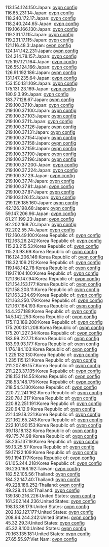 113.154.124.150:Japan: [ovpn config](vpn/113_154_124_150.ovpn)  
116.65.231.14:Japan: [ovpn config](vpn/116_65_231_14.ovpn)  
118.240.172.17:Japan: [ovpn config](vpn/118_240_172_17.ovpn)  
118.240.244.65:Japan: [ovpn config](vpn/118_240_244_65.ovpn)  
119.106.166.130:Japan: [ovpn config](vpn/119_106_166_130.ovpn)  
119.231.17.115:Japan: [ovpn config](vpn/119_231_17_115.ovpn)  
119.231.17.115:Japan: [ovpn config](vpn/119_231_17_115.ovpn)  
121.116.48.3:Japan: [ovpn config](vpn/121_116_48_3.ovpn)  
124.141.142.231:Japan: [ovpn config](vpn/124_141_142_231.ovpn)  
124.214.78.157:Japan: [ovpn config](vpn/124_214_78_157.ovpn)  
125.197.121.164:Japan: [ovpn config](vpn/125_197_121_164.ovpn)  
126.55.124.166:Japan: [ovpn config](vpn/126_55_124_166.ovpn)  
126.91.192.186:Japan: [ovpn config](vpn/126_91_192_186.ovpn)  
131.147.235.64:Japan: [ovpn config](vpn/131_147_235_64.ovpn)  
153.150.131.109:Japan: [ovpn config](vpn/153_150_131_109.ovpn)  
175.131.23.169:Japan: [ovpn config](vpn/175_131_23_169.ovpn)  
180.9.3.99:Japan: [ovpn config](vpn/180_9_3_99.ovpn)  
183.77.128.67:Japan: [ovpn config](vpn/183_77_128_67.ovpn)  
219.100.37.10:Japan: [ovpn config](vpn/219_100_37_10.ovpn)  
219.100.37.100:Japan: [ovpn config](vpn/219_100_37_100.ovpn)  
219.100.37.103:Japan: [ovpn config](vpn/219_100_37_103.ovpn)  
219.100.37.11:Japan: [ovpn config](vpn/219_100_37_11.ovpn)  
219.100.37.126:Japan: [ovpn config](vpn/219_100_37_126.ovpn)  
219.100.37.131:Japan: [ovpn config](vpn/219_100_37_131.ovpn)  
219.100.37.154:Japan: [ovpn config](vpn/219_100_37_154.ovpn)  
219.100.37.158:Japan: [ovpn config](vpn/219_100_37_158.ovpn)  
219.100.37.159:Japan: [ovpn config](vpn/219_100_37_159.ovpn)  
219.100.37.190:Japan: [ovpn config](vpn/219_100_37_190.ovpn)  
219.100.37.196:Japan: [ovpn config](vpn/219_100_37_196.ovpn)  
219.100.37.200:Japan: [ovpn config](vpn/219_100_37_200.ovpn)  
219.100.37.224:Japan: [ovpn config](vpn/219_100_37_224.ovpn)  
219.100.37.29:Japan: [ovpn config](vpn/219_100_37_29.ovpn)  
219.100.37.74:Japan: [ovpn config](vpn/219_100_37_74.ovpn)  
219.100.37.81:Japan: [ovpn config](vpn/219_100_37_81.ovpn)  
219.100.37.87:Japan: [ovpn config](vpn/219_100_37_87.ovpn)  
219.103.126.15:Japan: [ovpn config](vpn/219_103_126_15.ovpn)  
219.126.185.160:Japan: [ovpn config](vpn/219_126_185_160.ovpn)  
42.126.198.68:Japan: [ovpn config](vpn/42_126_198_68.ovpn)  
59.147.206.96:Japan: [ovpn config](vpn/59_147_206_96.ovpn)  
61.211.199.23:Japan: [ovpn config](vpn/61_211_199_23.ovpn)  
92.202.168.70:Japan: [ovpn config](vpn/92_202_168_70.ovpn)  
92.202.55.74:Japan: [ovpn config](vpn/92_202_55_74.ovpn)  
112.160.49.100:Korea Republic of: [ovpn config](vpn/112_160_49_100.ovpn)  
112.163.26.242:Korea Republic of: [ovpn config](vpn/112_163_26_242.ovpn)  
115.23.215.53:Korea Republic of: [ovpn config](vpn/115_23_215_53.ovpn)  
115.23.93.69:Korea Republic of: [ovpn config](vpn/115_23_93_69.ovpn)  
116.124.206.146:Korea Republic of: [ovpn config](vpn/116_124_206_146.ovpn)  
118.32.109.212:Korea Republic of: [ovpn config](vpn/118_32_109_212.ovpn)  
119.148.142.78:Korea Republic of: [ovpn config](vpn/119_148_142_78.ovpn)  
119.17.104.100:Korea Republic of: [ovpn config](vpn/119_17_104_100.ovpn)  
121.136.147.94:Korea Republic of: [ovpn config](vpn/121_136_147_94.ovpn)  
121.154.153.177:Korea Republic of: [ovpn config](vpn/121_154_153_177.ovpn)  
121.158.203.11:Korea Republic of: [ovpn config](vpn/121_158_203_11.ovpn)  
121.163.234.69:Korea Republic of: [ovpn config](vpn/121_163_234_69.ovpn)  
121.163.250.179:Korea Republic of: [ovpn config](vpn/121_163_250_179.ovpn)  
121.167.164.193:Korea Republic of: [ovpn config](vpn/121_167_164_193.ovpn)  
14.4.237.188:Korea Republic of: [ovpn config](vpn/14_4_237_188.ovpn)  
14.5.142.253:Korea Republic of: [ovpn config](vpn/14_5_142_253.ovpn)  
175.113.189.208:Korea Republic of: [ovpn config](vpn/175_113_189_208.ovpn)  
175.200.131.208:Korea Republic of: [ovpn config](vpn/175_200_131_208.ovpn)  
175.201.227.34:Korea Republic of: [ovpn config](vpn/175_201_227_34.ovpn)  
183.99.227.71:Korea Republic of: [ovpn config](vpn/183_99_227_71.ovpn)  
183.99.93.177:Korea Republic of: [ovpn config](vpn/183_99_93_177.ovpn)  
1.176.184.103:Korea Republic of: [ovpn config](vpn/1_176_184_103.ovpn)  
1.225.132.130:Korea Republic of: [ovpn config](vpn/1_225_132_130.ovpn)  
1.235.115.121:Korea Republic of: [ovpn config](vpn/1_235_115_121.ovpn)  
211.207.89.157:Korea Republic of: [ovpn config](vpn/211_207_89_157.ovpn)  
211.223.37.135:Korea Republic of: [ovpn config](vpn/211_223_37_135.ovpn)  
218.153.114.55:Korea Republic of: [ovpn config](vpn/218_153_114_55.ovpn)  
218.53.148.175:Korea Republic of: [ovpn config](vpn/218_53_148_175.ovpn)  
218.54.5.130:Korea Republic of: [ovpn config](vpn/218_54_5_130.ovpn)  
220.72.241.162:Korea Republic of: [ovpn config](vpn/220_72_241_162.ovpn)  
220.78.1.217:Korea Republic of: [ovpn config](vpn/220_78_1_217.ovpn)  
220.82.251.191:Korea Republic of: [ovpn config](vpn/220_82_251_191.ovpn)  
220.94.12.9:Korea Republic of: [ovpn config](vpn/220_94_12_9.ovpn)  
221.149.18.221:Korea Republic of: [ovpn config](vpn/221_149_18_221.ovpn)  
221.162.65.243:Korea Republic of: [ovpn config](vpn/221_162_65_243.ovpn)  
222.101.90.153:Korea Republic of: [ovpn config](vpn/222_101_90_153.ovpn)  
39.118.18.132:Korea Republic of: [ovpn config](vpn/39_118_18_132.ovpn)  
49.175.74.98:Korea Republic of: [ovpn config](vpn/49_175_74_98.ovpn)  
58.235.137.19:Korea Republic of: [ovpn config](vpn/58_235_137_19.ovpn)  
59.13.25.57:Korea Republic of: [ovpn config](vpn/59_13_25_57.ovpn)  
59.17.122.109:Korea Republic of: [ovpn config](vpn/59_17_122_109.ovpn)  
59.1.194.177:Korea Republic of: [ovpn config](vpn/59_1_194_177.ovpn)  
61.105.244.218:Korea Republic of: [ovpn config](vpn/61_105_244_218.ovpn)  
36.230.168.192:Taiwan: [ovpn config](vpn/36_230_168_192.ovpn)  
182.52.105.56:Thailand: [ovpn config](vpn/182_52_105_56.ovpn)  
184.22.147.40:Thailand: [ovpn config](vpn/184_22_147_40.ovpn)  
49.228.186.252:Thailand: [ovpn config](vpn/49_228_186_252.ovpn)  
49.228.41.48:Thailand: [ovpn config](vpn/49_228_41_48.ovpn)  
139.180.216.226:United States: [ovpn config](vpn/139_180_216_226.ovpn)  
161.202.144.236:United States: [ovpn config](vpn/161_202_144_236.ovpn)  
198.13.36.179:United States: [ovpn config](vpn/198_13_36_179.ovpn)  
202.182.127.177:United States: [ovpn config](vpn/202_182_127_177.ovpn)  
208.94.244.242:United States: [ovpn config](vpn/208_94_244_242.ovpn)  
45.32.29.3:United States: [ovpn config](vpn/45_32_29_3.ovpn)  
45.32.8.100:United States: [ovpn config](vpn/45_32_8_100.ovpn)  
70.163.135.181:United States: [ovpn config](vpn/70_163_135_181.ovpn)  
27.65.55.97:Viet Nam: [ovpn config](vpn/27_65_55_97.ovpn)  
